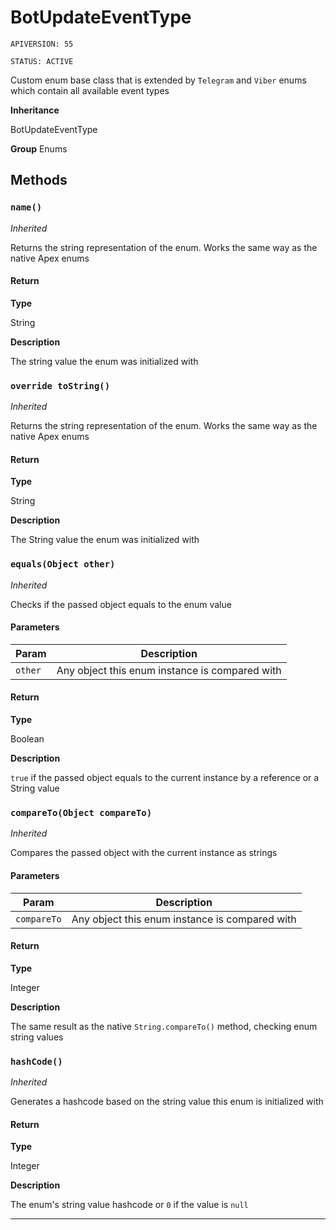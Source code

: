 # BotUpdateEventType

`APIVERSION: 55`

`STATUS: ACTIVE`

Custom enum base class that is extended by `Telegram` and `Viber` enums which contain all available event types

**Inheritance**

BotUpdateEventType

**Group** Enums

## Methods

### `name()`

_Inherited_

Returns the string representation of the enum. Works the same way as the native Apex enums

#### Return

**Type**

String

**Description**

The string value the enum was initialized with

### `override toString()`

_Inherited_

Returns the string representation of the enum. Works the same way as the native Apex enums

#### Return

**Type**

String

**Description**

The String value the enum was initialized with

### `equals(Object other)`

_Inherited_

Checks if the passed object equals to the enum value

#### Parameters

| Param   | Description                                    |
| ------- | ---------------------------------------------- |
| `other` | Any object this enum instance is compared with |

#### Return

**Type**

Boolean

**Description**

`true` if the passed object equals to the current instance by a reference or a String value

### `compareTo(Object compareTo)`

_Inherited_

Compares the passed object with the current instance as strings

#### Parameters

| Param       | Description                                    |
| ----------- | ---------------------------------------------- |
| `compareTo` | Any object this enum instance is compared with |

#### Return

**Type**

Integer

**Description**

The same result as the native `String.compareTo()` method, checking enum string values

### `hashCode()`

_Inherited_

Generates a hashcode based on the string value this enum is initialized with

#### Return

**Type**

Integer

**Description**

The enum's string value hashcode or `0` if the value is `null`

---
